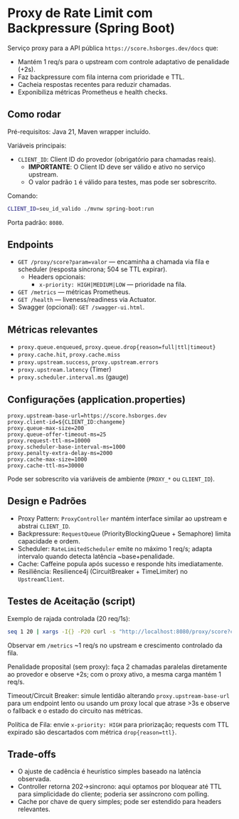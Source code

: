 # Proxy de Rate Limit com Backpressure (Spring Boot)

Serviço proxy para a API pública `https://score.hsborges.dev/docs` que:
- Mantém 1 req/s para o upstream com controle adaptativo de penalidade (+2s).
- Faz backpressure com fila interna com prioridade e TTL.
- Cacheia respostas recentes para reduzir chamadas.
- Exponibiliza métricas Prometheus e health checks.

## Como rodar

Pré-requisitos: Java 21, Maven wrapper incluído.

Variáveis principais:
- `CLIENT_ID`: Client ID do provedor (obrigatório para chamadas reais).
  - **IMPORTANTE**: O Client ID deve ser válido e ativo no serviço upstream.
  - O valor padrão `1` é válido para testes, mas pode ser sobrescrito.

Comando:
```bash
CLIENT_ID=seu_id_valido ./mvnw spring-boot:run
```

Porta padrão: `8080`.

## Endpoints

- `GET /proxy/score?param=valor` — encaminha a chamada via fila e scheduler (resposta síncrona; 504 se TTL expirar).
  - Headers opcionais:
    - `x-priority: HIGH|MEDIUM|LOW` — prioridade na fila.
- `GET /metrics` — métricas Prometheus.
- `GET /health` — liveness/readiness via Actuator.
- Swagger (opcional): `GET /swagger-ui.html`.

## Métricas relevantes

- `proxy.queue.enqueued`, `proxy.queue.drop{reason=full|ttl|timeout}`
- `proxy.cache.hit`, `proxy.cache.miss`
- `proxy.upstream.success`, `proxy.upstream.errors`
- `proxy.upstream.latency` (Timer)
- `proxy.scheduler.interval.ms` (gauge)

## Configurações (application.properties)

```properties
proxy.upstream-base-url=https://score.hsborges.dev
proxy.client-id=${CLIENT_ID:changeme}
proxy.queue-max-size=200
proxy.queue-offer-timeout-ms=25
proxy.request-ttl-ms=10000
proxy.scheduler-base-interval-ms=1000
proxy.penalty-extra-delay-ms=2000
proxy.cache-max-size=1000
proxy.cache-ttl-ms=30000
```

Pode ser sobrescrito via variáveis de ambiente (`PROXY_*` ou `CLIENT_ID`).

## Design e Padrões

- Proxy Pattern: `ProxyController` mantém interface similar ao upstream e abstrai `CLIENT_ID`.
- Backpressure: `RequestQueue` (PriorityBlockingQueue + Semaphore) limita capacidade e ordem.
- Scheduler: `RateLimitedScheduler` emite no máximo 1 req/s; adapta intervalo quando detecta latência ~base+penalidade.
- Cache: Caffeine popula após sucesso e responde hits imediatamente.
- Resiliência: Resilience4j (CircuitBreaker + TimeLimiter) no `UpstreamClient`.

## Testes de Aceitação (script)

Exemplo de rajada controlada (20 req/1s):
```bash
seq 1 20 | xargs -I{} -P20 curl -s "http://localhost:8080/proxy/score?cpf=123{}" -H "x-priority: MEDIUM" | wc -l
```
Observar em `/metrics` ~1 req/s no upstream e crescimento controlado da fila.

Penalidade proposital (sem proxy): faça 2 chamadas paralelas diretamente ao provedor e observe +2s; com o proxy ativo, a mesma carga mantém 1 req/s.

Timeout/Circuit Breaker: simule lentidão alterando `proxy.upstream-base-url` para um endpoint lento ou usando um proxy local que atrase >3s e observe o fallback e o estado do circuito nas métricas.

Política de Fila: envie `x-priority: HIGH` para priorização; requests com TTL expirado são descartados com métrica `drop{reason=ttl}`.

## Trade-offs

- O ajuste de cadência é heurístico simples baseado na latência observada.
- Controller retorna 202->sincrono: aqui optamos por bloquear até TTL para simplicidade do cliente; poderia ser assíncrono com polling.
- Cache por chave de query simples; pode ser estendido para headers relevantes.




